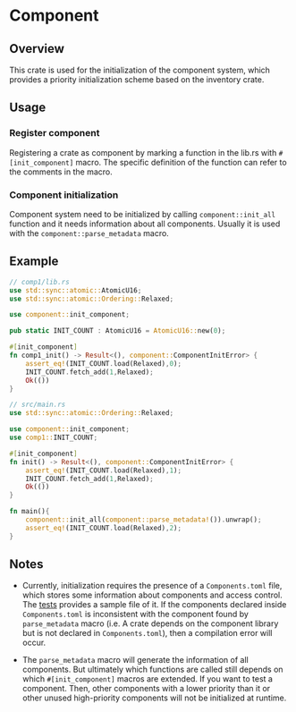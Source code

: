 # Component

## Overview
This crate is used for the initialization of the component system, which provides a priority initialization scheme based on the inventory crate.

## Usage

### Register component

Registering a crate as component by marking a function in the lib.rs with `#[init_component]` macro. The specific definition of the function can refer to the comments in the macro.

### Component initialization

Component system need to be initialized by calling `component::init_all` function and it needs  information about all components. Usually it is used with the `component::parse_metadata` macro.

## Example

```rust
// comp1/lib.rs
use std::sync::atomic::AtomicU16;
use std::sync::atomic::Ordering::Relaxed;

use component::init_component;

pub static INIT_COUNT : AtomicU16 = AtomicU16::new(0);

#[init_component]
fn comp1_init() -> Result<(), component::ComponentInitError> {
    assert_eq!(INIT_COUNT.load(Relaxed),0);
    INIT_COUNT.fetch_add(1,Relaxed);
    Ok(())
}

// src/main.rs
use std::sync::atomic::Ordering::Relaxed;

use component::init_component;
use comp1::INIT_COUNT;

#[init_component]
fn init() -> Result<(), component::ComponentInitError> {
    assert_eq!(INIT_COUNT.load(Relaxed),1);
    INIT_COUNT.fetch_add(1,Relaxed);
    Ok(())
}

fn main(){
    component::init_all(component::parse_metadata!()).unwrap();
    assert_eq!(INIT_COUNT.load(Relaxed),2);
}
```

## Notes

- Currently, initialization requires the presence of a `Components.toml` file, which stores some information about components and access control. The [tests](tests/kernel/Components.toml) provides a sample file of it. If the components declared inside `Components.toml` is inconsistent with the component found by `parse_metadata` macro (i.e. A crate depends on the component library but is not declared in `Components.toml`), then a compilation error will occur.

- The `parse_metadata` macro will generate the information of all components. But ultimately which functions are called still depends on which `#[init_component]` macros are extended. If you want to test a component. Then, other components with a lower priority than it or other unused high-priority components will not be initialized at runtime.
